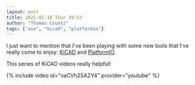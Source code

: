 ```yaml
---
layout: post
title: 2021-02-18 Thur 19:53
author: "Thomas Countz"
tags: ["aux", "kicad", "platformio"]
---
```


I just want to mention that I've been playing with some new tools that I've really come to enjoy: [KiCAD](https://kicad.org/) and [PlatformIO](https://platformio.org).

This series of KiCAD videos really helpful!

{% include video id="vaCVh2SAZY4" provider="youtube" %}